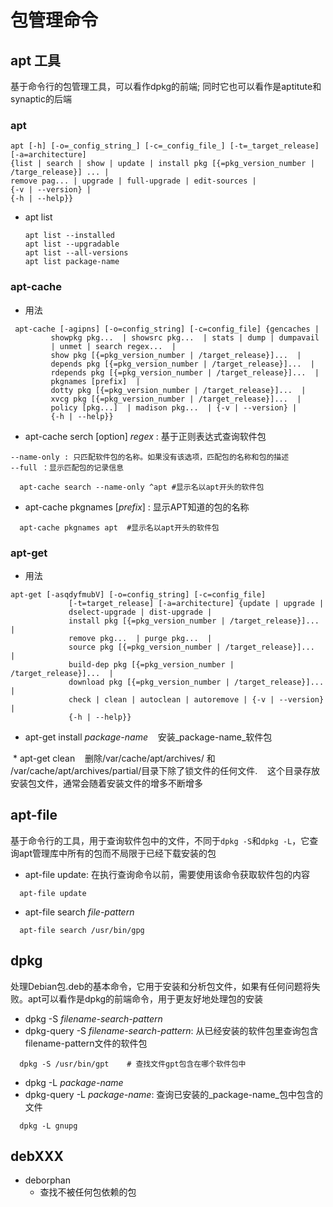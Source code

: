 # 包管理命令
## apt 工具
基于命令行的包管理工具，可以看作dpkg的前端; 同时它也可以看作是aptitute和synaptic的后端
### apt
  ```
  apt [-h] [-o=_config_string_] [-c=_config_file_] [-t=_target_release] [-a=architecture]
  {list | search | show | update | install pkg [{=pkg_version_number | /targe_release}] ... |
  remove pag... | upgrade | full-upgrade | edit-sources |
  {-v | --version} |
  {-h | --help}}
  ```
  * apt list
    ```
    apt list --installed
    apt list --upgradable
    apt list --all-versions  
    apt list package-name
    ```
### apt-cache
  * 用法
  ```
   apt-cache [-agipns] [-o=config_string] [-c=config_file] {gencaches |
           showpkg pkg...  | showsrc pkg...  | stats | dump | dumpavail
           | unmet | search regex...  |
           show pkg [{=pkg_version_number | /target_release}]...  |
           depends pkg [{=pkg_version_number | /target_release}]...  |
           rdepends pkg [{=pkg_version_number | /target_release}]...  |
           pkgnames [prefix]  |
           dotty pkg [{=pkg_version_number | /target_release}]...  |
           xvcg pkg [{=pkg_version_number | /target_release}]...  |
           policy [pkg...]  | madison pkg...  | {-v | --version} |
           {-h | --help}}
  ```
  * apt-cache serch \[option\] _regex_ : 基于正则表达式查询软件包
  ```
  --name-only : 只匹配软件包的名称。如果没有该选项，匹配包的名称和包的描述
  --full ：显示匹配包的记录信息
  
    apt-cache search --name-only ^apt #显示名以apt开头的软件包
  ```
  * apt-cache pkgnames [_prefix_] : 显示APT知道的包的名称
  ```
    apt-cache pkgnames apt  #显示名以apt开头的软件包
  ```
### apt-get
  * 用法
  ```
  apt-get [-asqdyfmubV] [-o=config_string] [-c=config_file]
               [-t=target_release] [-a=architecture] {update | upgrade |
               dselect-upgrade | dist-upgrade |
               install pkg [{=pkg_version_number | /target_release}]...  |
               remove pkg...  | purge pkg...  |
               source pkg [{=pkg_version_number | /target_release}]...  |
               build-dep pkg [{=pkg_version_number | /target_release}]...  |
               download pkg [{=pkg_version_number | /target_release}]...  |
               check | clean | autoclean | autoremove | {-v | --version} |
               {-h | --help}}
  ```
  * apt-get install _package-name_
    安装_package-name_软件包
 
  * apt-get clean
    删除/var/cache/apt/archives/ 和 /var/cache/apt/archives/partial/目录下除了锁文件的任何文件.
    这个目录存放安装包文件，通常会随着安装文件的增多不断增多

## apt-file
基于命令行的工具，用于查询软件包中的文件，不同于`dpkg -S`和`dpkg -L`，它查询apt管理库中所有的包而不局限于已经下载安装的包
* apt-file update:  在执行查询命令以前，需要使用该命令获取软件包的内容
```
  apt-file update
```
* apt-file search _file-pattern_
```
  apt-file search /usr/bin/gpg
```
## dpkg
处理Debian包.deb的基本命令，它用于安装和分析包文件，如果有任何问题将失败。apt可以看作是dpkg的前端命令，用于更友好地处理包的安装
  * dpkg -S _filename-search-pattern_
  * dpkg-query -S _filename-search-pattern_: 从已经安装的软件包里查询包含filename-pattern文件的软件包
  ```
    dpkg -S /usr/bin/gpt    # 查找文件gpt包含在哪个软件包中
  ```
  * dpkg -L _package-name_
  * dpkg-query -L _package-name_: 查询已安装的_package-name_包中包含的文件
  ```
    dpkg -L gnupg
  ```
## debXXX
* deborphan
  * 查找不被任何包依赖的包
